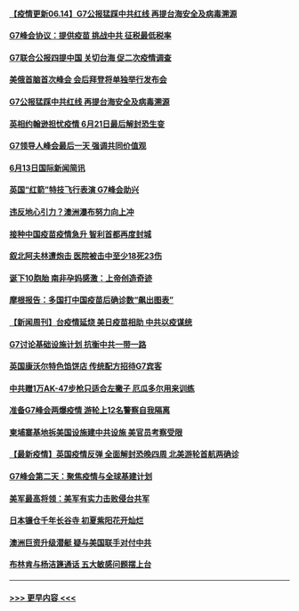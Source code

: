 #### [【疫情更新06.14】G7公报猛踩中共红线 再提台海安全及病毒溯源](../pages/prog202/a103133785.md?t=06140952) 
#### [G7峰会协议：提供疫苗 挑战中共 征税最低税率](../pages/prog202/a103142035.md?t=06140952) 
#### [G7联合公报四提中国 关切台海 促二次疫情调查](../pages/prog202/a103142003.md?t=06140952) 
#### [美俄首脑首次峰会 会后拜登将单独举行发布会](../pages/prog202/a103141999.md?t=06140952) 
#### [G7公报猛踩中共红线 再提台海安全及病毒溯源](../pages/prog202/a103141984.md?t=06140952) 
#### [英相约翰逊担忧疫情 6月21日最后解封恐生变](../pages/prog202/a103141990.md?t=06140952) 
#### [G7领导人峰会最后一天 强调共同价值观](../pages/prog202/a103141887.md?t=06140952) 
#### [6月13日国际新闻简讯](../pages/prog202/a103141877.md?t=06140952) 
#### [英国“红箭”特技飞行表演  G7峰会助兴](../pages/prog202/a103141837.md?t=06140952) 
#### [违反地心引力？澳洲瀑布努力向上冲](../pages/prog202/a103141757.md?t=06140952) 
#### [接种中国疫苗疫情急升 智利首都再度封城](../pages/prog202/a103141672.md?t=06140952) 
#### [叙北阿夫林遭炮击 医院被击中至少18死23伤](../pages/prog202/a103141686.md?t=06140952) 
#### [诞下10胞胎 南非孕妈感激：上帝创造奇迹](../pages/prog202/a103141117.md?t=06140952) 
#### [摩根报告：多国打中国疫苗后确诊数“飙出图表”](../pages/prog202/a103141517.md?t=06140952) 
#### [【新闻周刊】台疫情延烧 美日疫苗相助 中共以疫谋统](../pages/prog202/a103141484.md?t=06140952) 
#### [G7讨论基础设施计划 抗衡中共一带一路](../pages/prog202/a103141462.md?t=06140952) 
#### [英国康沃尔特色馅饼店 传统配方招待G7宾客](../pages/prog202/a103141410.md?t=06140952) 
#### [中共赠1万AK-47步枪只适合左撇子 厄瓜多尔用来训练](../pages/prog202/a103141393.md?t=06140952) 
#### [准备G7峰会两爆疫情 游轮上12名警察自我隔离](../pages/prog202/a103141251.md?t=06140952) 
#### [柬埔寨基地拆美国设施建中共设施 美官员考察受限](../pages/prog202/a103141258.md?t=06140952) 
#### [【最新疫情】英国疫情反弹 全面解封恐晚四周 北美游轮首航两确诊](../pages/prog202/a103141346.md?t=06140952) 
#### [G7峰会第二天：聚焦疫情与全球基建计划](../pages/prog202/a103141319.md?t=06140952) 
#### [美军最高将领：美军有实力击败侵台共军](../pages/prog202/a103141288.md?t=06140952) 
#### [日本镰仓千年长谷寺 初夏紫阳花开灿烂](../pages/prog202/a103141275.md?t=06140952) 
#### [澳洲巨资升级潜艇 疑与美国联手对付中共](../pages/prog202/a103141127.md?t=06140952) 
#### [布林肯与杨洁篪通话 五大敏感问题摆上台](../pages/prog202/a103141077.md?t=06140952) 

----
#### [ >>> 更早内容 <<< ](../indexes/prog202-earlier.md)
